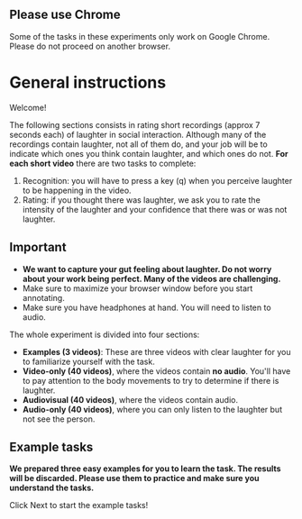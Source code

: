 <div class="md-block danger">
<h2>Please use Chrome</h2>
<p>Some of the tasks in these experiments only work on Google Chrome. Please do not proceed on another browser.</p>
</div>

# General instructions

Welcome!

The following sections consists in rating short recordings (approx 7 seconds each) of laughter in social interaction. Although many of the recordings contain laughter, not all of them do, and your job will be to indicate which ones you think contain laughter, and which ones do not. **For each short video** there are two tasks to complete:

1. Recognition: you will have to press a key (q) when you perceive laughter to be happening in the video.
2. Rating: if you thought there was laughter, we ask you to rate the intensity of the laughter and your confidence that there was or was not laughter.

<div class="md-block warning">
<h2>Important</h2>
<ul>
<li><strong>We want to capture your gut feeling about laughter. Do not worry about your work being perfect. Many of the videos are challenging.</strong></li>
<li>Make sure to maximize your browser window before you start annotating.</li>
<li>Make sure you have headphones at hand. You will need to listen to audio.</li>
</ul>
</div>

The whole experiment is divided into four sections:
- **Examples (3 videos)**: These are three videos with clear laughter for you to familiarize yourself with the task.
- **Video-only (40 videos)**, where the videos contain **no audio**. You'll have to pay attention to the body movements to try to determine if there is laughter.
- **Audiovisual (40 videos)**, where the videos contain audio.
- **Audio-only (40 videos)**, where you can only listen to the laughter but not see the person.

<div class="md-block info">
<h2>Example tasks</h2>
<p><strong>We prepared three easy examples for you to learn the task. The results will be discarded. Please use them to practice and make sure you understand the tasks.</strong></p>
<p>Click Next to start the example tasks!</p>
</div>
